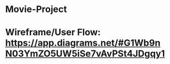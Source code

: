 # Movie-Project

# Wireframe/User Flow: https://app.diagrams.net/#G1Wb9nN03YmZO5UW5iSe7vAvPSt4JDgqy1
